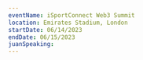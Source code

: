 ```yaml
---
eventName: iSportConnect Web3 Summit
location: Emirates Stadium, London
startDate: 06/14/2023
endDate: 06/15/2023
juanSpeaking: 
---
```


